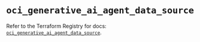 # `oci_generative_ai_agent_data_source`

Refer to the Terraform Registry for docs: [`oci_generative_ai_agent_data_source`](https://registry.terraform.io/providers/hashicorp/oci/7.19.0/docs/resources/generative_ai_agent_data_source).
